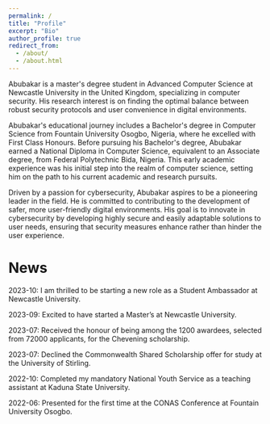 ```yaml
---
permalink: /
title: "Profile"
excerpt: "Bio"
author_profile: true
redirect_from: 
  - /about/
  - /about.html
---
```


Abubakar is a master's degree student in Advanced Computer Science at Newcastle University in the United Kingdom, specializing in computer security. His research interest is on finding the optimal balance between robust security protocols and user convenience in digital environments.

Abubakar's educational journey includes a Bachelor's degree in Computer Science from Fountain University Osogbo, Nigeria, where he excelled with First Class Honours. Before pursuing his Bachelor's degree, Abubakar earned a National Diploma in Computer Science, equivalent to an Associate degree, from Federal Polytechnic Bida, Nigeria. This early academic experience was his initial step into the realm of computer science, setting him on the path to his current academic and research pursuits.

Driven by a passion for cybersecurity, Abubakar aspires to be a pioneering leader in the field. He is committed to contributing to the development of safer, more user-friendly digital environments. His goal is to innovate in cybersecurity by developing highly secure and easily adaptable solutions to user needs, ensuring that security measures enhance rather than hinder the user experience.

News
======

2023-10:    I am thrilled to be starting a new role as a Student Ambassador at Newcastle University.

2023-09:    Excited to have started a Master’s at Newcastle University.

2023-07:    Received the honour of being among the 1200 awardees, selected from 72000 applicants, for the Chevening scholarship.

2023-07:    Declined the Commonwealth Shared Scholarship offer for study at the University of Stirling.

2022-10:    Completed my mandatory National Youth Service as a teaching assistant at Kaduna State University.

2022-06:    Presented for the first time at the CONAS Conference at Fountain University Osogbo.

